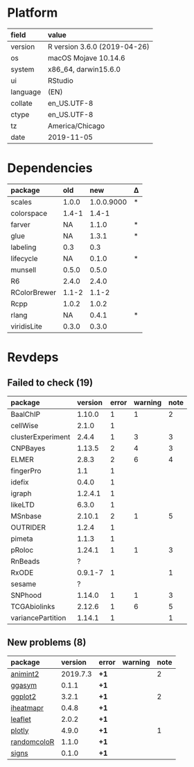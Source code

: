# Platform

|field    |value                        |
|:--------|:----------------------------|
|version  |R version 3.6.0 (2019-04-26) |
|os       |macOS Mojave 10.14.6         |
|system   |x86_64, darwin15.6.0         |
|ui       |RStudio                      |
|language |(EN)                         |
|collate  |en_US.UTF-8                  |
|ctype    |en_US.UTF-8                  |
|tz       |America/Chicago              |
|date     |2019-11-05                   |

# Dependencies

|package      |old   |new        |Δ  |
|:------------|:-----|:----------|:--|
|scales       |1.0.0 |1.0.0.9000 |*  |
|colorspace   |1.4-1 |1.4-1      |   |
|farver       |NA    |1.1.0      |*  |
|glue         |NA    |1.3.1      |*  |
|labeling     |0.3   |0.3        |   |
|lifecycle    |NA    |0.1.0      |*  |
|munsell      |0.5.0 |0.5.0      |   |
|R6           |2.4.0 |2.4.0      |   |
|RColorBrewer |1.1-2 |1.1-2      |   |
|Rcpp         |1.0.2 |1.0.2      |   |
|rlang        |NA    |0.4.1      |*  |
|viridisLite  |0.3.0 |0.3.0      |   |

# Revdeps

## Failed to check (19)

|package           |version |error |warning |note |
|:-----------------|:-------|:-----|:-------|:----|
|BaalChIP          |1.10.0  |1     |1       |2    |
|cellWise          |2.1.0   |1     |        |     |
|clusterExperiment |2.4.4   |1     |3       |3    |
|CNPBayes          |1.13.5  |2     |4       |3    |
|ELMER             |2.8.3   |2     |6       |4    |
|fingerPro         |1.1     |1     |        |     |
|idefix            |0.4.0   |1     |        |     |
|igraph            |1.2.4.1 |1     |        |     |
|likeLTD           |6.3.0   |1     |        |     |
|MSnbase           |2.10.1  |2     |1       |5    |
|OUTRIDER          |1.2.4   |1     |        |     |
|pimeta            |1.1.3   |1     |        |     |
|pRoloc            |1.24.1  |1     |1       |3    |
|RnBeads           |?       |      |        |     |
|RxODE             |0.9.1-7 |1     |        |1    |
|sesame            |?       |      |        |     |
|SNPhood           |1.14.0  |1     |1       |3    |
|TCGAbiolinks      |2.12.6  |1     |6       |5    |
|variancePartition |1.14.1  |1     |        |1    |

## New problems (8)

|package                                |version  |error  |warning |note |
|:--------------------------------------|:--------|:------|:-------|:----|
|[animint2](problems.md#animint2)       |2019.7.3 |__+1__ |        |2    |
|[ggasym](problems.md#ggasym)           |0.1.1    |__+1__ |        |     |
|[ggplot2](problems.md#ggplot2)         |3.2.1    |__+1__ |        |2    |
|[iheatmapr](problems.md#iheatmapr)     |0.4.8    |__+1__ |        |     |
|[leaflet](problems.md#leaflet)         |2.0.2    |__+1__ |        |     |
|[plotly](problems.md#plotly)           |4.9.0    |__+1__ |        |1    |
|[randomcoloR](problems.md#randomcolor) |1.1.0    |__+1__ |        |     |
|[signs](problems.md#signs)             |0.1.0    |__+1__ |        |     |

